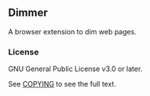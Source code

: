 ## Dimmer

A browser extension to dim web pages.

### License

GNU General Public License v3.0 or later.

See [COPYING](COPYING) to see the full text.
